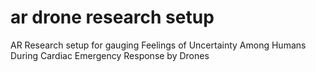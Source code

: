 # ar drone research setup
AR Research setup for gauging Feelings of Uncertainty Among Humans During Cardiac Emergency Response by Drones
